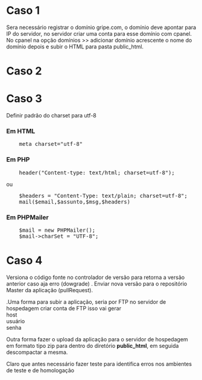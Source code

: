 <h1> Caso 1</h1>
Sera  necessário registrar o domínio gripe.com, o domínio deve apontar para IP do servidor, no servidor criar uma
 conta para esse domínio com cpanel. No cpanel na opção domínios >>  adicionar domínio acrescente o nome do domínio depois e subir o HTML para pasta public_html.
<h1> Caso 2</h1>
<h1> Caso 3</h1>
   Definir padrão do charset para utf-8
<h3>Em HTML</h3>
<pre>
    meta charset="utf-8"
</pre>
<h3>Em PHP</h3>
<pre>
    header("Content-type: text/html; charset=utf-8");
</pre>
ou 
<pre>
    $headers = "Content-Type: text/plain; charset=utf-8";
    mail($email,$assunto,$msg,$headers)
</pre>
<h3>Em PHPMailer</h3>

<pre>
    $mail = new PHPMailer(); 
    $mail->charSet = "UTF-8";
</pre>

<h1> Caso 4</h1>

Versiona o código fonte no controlador de versão para retorna a versão anterior caso aja erro (dowgrade) .
Enviar nova versão para o repositório Master da aplicação  (pullRequest).<br>

.Uma forma para subir a aplicação, seria por FTP no servidor de hospedagem criar conta de FTP isso vai gerar<br> 
host <br>
usuário<br>
senha <br>

Outra forma fazer o upload da aplicação para o servidor de hospedagem em formato tipo zip para dentro do diretório <b>public_html</b>, em seguida descompactar a mesma.

Claro que antes necessário fazer teste para identifica erros nos ambientes de teste e de homologação
